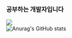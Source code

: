 <!--
**Ahnwonseok/Ahnwonseok** is a ✨ _special_ ✨ repository because its `README.md` (this file) appears on your GitHub profile.
 
Here are some ideas to get you started:

- 🔭 I’m currently working on ...
- 🌱 I’m currently learning ...
- 👯 I’m looking to collaborate on ...
- 🤔 I’m looking for help with ...
- 💬 Ask me about ...
- 📫 How to reach me: ...
- 😄 Pronouns: ...
- ⚡ Fun fact: ...
-->
### 공부하는 개발자입니다
<a href="https://wonseokan.tistory.com" target="_blank"><img src="https://img.shields.io/badge/티스토리 방문-FF5500?style=square&logo=Tistory&logoColor=FFFFFF"/></a><br>
![Anurag's GitHub stats](https://github-readme-stats.vercel.app/api?username=ahnwonseok&show_icons=true&theme=merko)<br>
